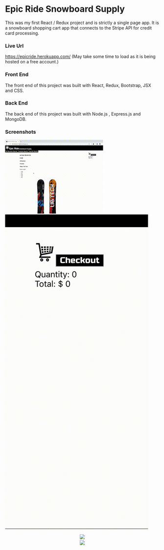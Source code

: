 # Epic Ride Snowboard Supply

This was my first React / Redux project and is strictly a single page app. It is a snowboard shopping cart app that connects to the Stripe API for credit card processing.

### Live Url ###

https://epicride.herokuapp.com/   (May take some time to load as it is being hosted on a free account.)

### Front End ###

The front end of this project was built with React, Redux, Bootstrap, JSX and CSS.

### Back End ###

The back end of this project was built with Node.js , Express.js and MongoDB. 

### Screenshots ###

![](epicride.gif) <br/>
![](checkout.gif)

<p align="center"> 
<img src="https://github.com/rgawick/epic_ride/blob/master/epicride.gif"><br/>
<img src="https://github.com/rgawick/epic_ride/blob/master/checkout.gif">
</p>
